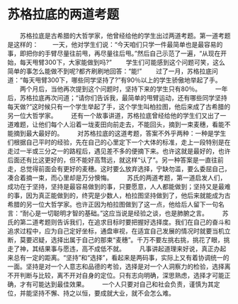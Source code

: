 # 苏格拉底的两道考题
　　苏格拉底是古希腊的大哲学家，他曾经给他的学生出过两道考题。第一道考题是这样的： 
　　一天，他对学生们说：“今天咱们只学一件最简单也是最容易的事，即把你的手臂尽量往前甩，再尽量往后甩。”然后自己示范了一遍，“从现在开始，每天甩臂300下，大家能做到吗?” 
　　学生们可能感到这个问题可笑，这么简单的事怎么能做不到呢?都齐刷刷地回答：“能!” 
　　过了一月，苏格拉底问道：“每天甩臂300下，哪些同学坚持了?”有90％以上的学生骄傲地举起了手。 
　　两个月后，当他再次提到这个问题时，坚持下来的学生只有80％。 
　　一年后，苏格拉底再次问道；“请你们告诉我，最简单的甩臂运动，还有哪些同学坚持每天做?”这时候只有一个学生举起了手，这个学生叫柏拉图，他后来成了古希腊的另一位大哲学家。 
　　还有一个故事讲道，苏格拉底曾经给他的学生们又出了一道难题，让他们每个人沿着一垅麦田向前走去，不能回头，摘到一束麦穗，看能不能摘到最大最好的。 
　　对苏格拉底的这道考题，答案不外乎两种：一种是学生们根据自己平时的经验，先在自己的心里定下一个大体的标准，走上一段特别是在走过一半或三分之一的路程后，遇见差不多的便摘下来。也许这就是最好的，也许后面还有比这更好的，但不能好高骛远，就这样“认了”。另一种答案是一直往前走，总觉得前面会有更好的麦穗。这时要么放弃选择，宁缺勿滥，要么委屈自己，凑合着摘一束，而心里却是万分懊悔。 
　　苏氏的两道考题，第一道启发人们，成功在于坚持，坚持是最容易做到的事，只要愿意，人人都能做到；坚持又是最难的事，因为真正能做到的，终究是少数人，柏拉图坚持做到了，他后来就能成为古希腊的另一位大哲学家。也许正因为柏拉图做到了这一点，他给后人留下一句名言：“耐心是一切聪明才智的基础。”这应当说是经验之谈，也是肺腑之言。 
　　苏氏的第二道考题则告诉我们，在追求目标时要把握好选择度。我们在自己的奋斗和追求过程中，应为自己定好坐标，通盘审视，在适宜自己发展的情况时就要当机立断，莫要迟疑，选择出属于自己的那束“麦穗”。千万不要左挑右挑，挑花了眼，挑走了神，其结果事与愿违，高不成低不就。 
　　凡事讲起道理来好说，真正办起来总有一定的距离。“坚持”和“选择”，看起来是两码事，实际上又有着协调统一的一面。坚持是对一个人意志和品德的考验，选择是对一个人洞察力的检验，选择离不开判断与比较，离不开对自身的定位。只有志向明确，深思熟虑，选择才可能正确，才有可能达到最佳效果。 
　　一个人只要对自己和社会负责，谨慎为其定位，并能坚持不懈、持之以恒，要成就大业，就不会怎么难。
 